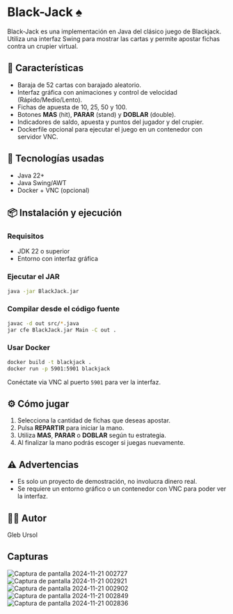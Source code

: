# Black-Jack ♠️

Black-Jack es una implementación en Java del clásico juego de Blackjack. Utiliza
una interfaz Swing para mostrar las cartas y permite apostar fichas contra un
crupier virtual.

## 🚀 Características

- Baraja de 52 cartas con barajado aleatorio.
- Interfaz gráfica con animaciones y control de velocidad (Rápido/Medio/Lento).
- Fichas de apuesta de 10, 25, 50 y 100.
- Botones **MAS** (hit), **PARAR** (stand) y **DOBLAR** (double).
- Indicadores de saldo, apuesta y puntos del jugador y del crupier.
- Dockerfile opcional para ejecutar el juego en un contenedor con servidor VNC.

## 🧱 Tecnologías usadas

- Java 22+
- Java Swing/AWT
- Docker + VNC (opcional)

## 📦 Instalación y ejecución

### Requisitos

- JDK 22 o superior
- Entorno con interfaz gráfica

### Ejecutar el JAR

```bash
java -jar BlackJack.jar
```

### Compilar desde el código fuente

```bash
javac -d out src/*.java
jar cfe BlackJack.jar Main -C out .
```

### Usar Docker

```bash
docker build -t blackjack .
docker run -p 5901:5901 blackjack
```

Conéctate via VNC al puerto `5901` para ver la interfaz.

## ⚙️ Cómo jugar

1. Selecciona la cantidad de fichas que deseas apostar.
2. Pulsa **REPARTIR** para iniciar la mano.
3. Utiliza **MAS**, **PARAR** o **DOBLAR** según tu estrategia.
4. Al finalizar la mano podrás escoger si juegas nuevamente.

## ⚠️ Advertencias

- Es solo un proyecto de demostración, no involucra dinero real.
- Se requiere un entorno gráfico o un contenedor con VNC para poder ver la interfaz.

## 👨‍💻 Autor

Gleb Ursol


## Capturas

![Captura de pantalla 2024-11-21 002727](https://github.com/user-attachments/assets/4d9c6a76-711f-41fa-b992-f189a73e3347)
![Captura de pantalla 2024-11-21 002921](https://github.com/user-attachments/assets/8765a3a3-f216-4835-b64b-190be2c0bfb6)
![Captura de pantalla 2024-11-21 002902](https://github.com/user-attachments/assets/b960b16b-d519-495b-95fb-ac415c5a55f4)
![Captura de pantalla 2024-11-21 002849](https://github.com/user-attachments/assets/885712d4-48a6-43dd-a88c-0b48c344a74c)
![Captura de pantalla 2024-11-21 002836](https://github.com/user-attachments/assets/17c79547-e548-4020-b012-7b9940ceff4b)
